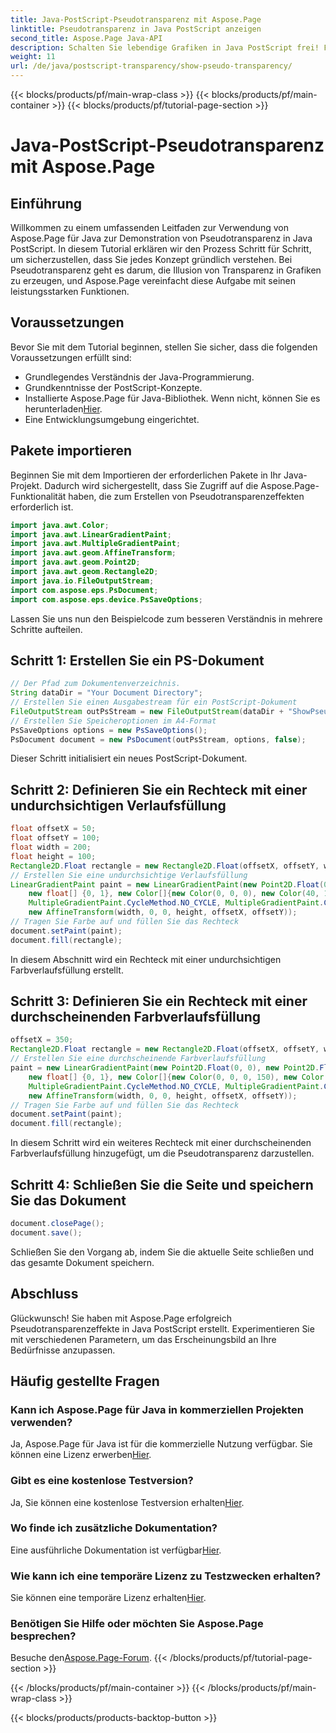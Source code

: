 ```yaml
---
title: Java-PostScript-Pseudotransparenz mit Aspose.Page
linktitle: Pseudotransparenz in Java PostScript anzeigen
second_title: Aspose.Page Java-API
description: Schalten Sie lebendige Grafiken in Java PostScript frei! Folgen Sie unserem Aspose.Page-Tutorial für die schrittweise Erstellung von Pseudotransparenz. Jetzt downloaden!
weight: 11
url: /de/java/postscript-transparency/show-pseudo-transparency/
---
```


{{< blocks/products/pf/main-wrap-class >}}
{{< blocks/products/pf/main-container >}}
{{< blocks/products/pf/tutorial-page-section >}}

# Java-PostScript-Pseudotransparenz mit Aspose.Page

## Einführung
Willkommen zu einem umfassenden Leitfaden zur Verwendung von Aspose.Page für Java zur Demonstration von Pseudotransparenz in Java PostScript. In diesem Tutorial erklären wir den Prozess Schritt für Schritt, um sicherzustellen, dass Sie jedes Konzept gründlich verstehen. Bei Pseudotransparenz geht es darum, die Illusion von Transparenz in Grafiken zu erzeugen, und Aspose.Page vereinfacht diese Aufgabe mit seinen leistungsstarken Funktionen.
## Voraussetzungen
Bevor Sie mit dem Tutorial beginnen, stellen Sie sicher, dass die folgenden Voraussetzungen erfüllt sind:
- Grundlegendes Verständnis der Java-Programmierung.
- Grundkenntnisse der PostScript-Konzepte.
-  Installierte Aspose.Page für Java-Bibliothek. Wenn nicht, können Sie es herunterladen[Hier](https://releases.aspose.com/page/java/).
- Eine Entwicklungsumgebung eingerichtet.
## Pakete importieren
Beginnen Sie mit dem Importieren der erforderlichen Pakete in Ihr Java-Projekt. Dadurch wird sichergestellt, dass Sie Zugriff auf die Aspose.Page-Funktionalität haben, die zum Erstellen von Pseudotransparenzeffekten erforderlich ist.
```java
import java.awt.Color;
import java.awt.LinearGradientPaint;
import java.awt.MultipleGradientPaint;
import java.awt.geom.AffineTransform;
import java.awt.geom.Point2D;
import java.awt.geom.Rectangle2D;
import java.io.FileOutputStream;
import com.aspose.eps.PsDocument;
import com.aspose.eps.device.PsSaveOptions;
```
Lassen Sie uns nun den Beispielcode zum besseren Verständnis in mehrere Schritte aufteilen.
## Schritt 1: Erstellen Sie ein PS-Dokument
```java
// Der Pfad zum Dokumentenverzeichnis.
String dataDir = "Your Document Directory";
// Erstellen Sie einen Ausgabestream für ein PostScript-Dokument
FileOutputStream outPsStream = new FileOutputStream(dataDir + "ShowPseudoTransparency_outPS.ps");
// Erstellen Sie Speicheroptionen im A4-Format
PsSaveOptions options = new PsSaveOptions();
PsDocument document = new PsDocument(outPsStream, options, false);
```
Dieser Schritt initialisiert ein neues PostScript-Dokument.
## Schritt 2: Definieren Sie ein Rechteck mit einer undurchsichtigen Verlaufsfüllung
```java
float offsetX = 50;
float offsetY = 100;
float width = 200;
float height = 100;
Rectangle2D.Float rectangle = new Rectangle2D.Float(offsetX, offsetY, width, height);
// Erstellen Sie eine undurchsichtige Verlaufsfüllung
LinearGradientPaint paint = new LinearGradientPaint(new Point2D.Float(0, 0), new Point2D.Float(200, 100),
    new float[] {0, 1}, new Color[]{new Color(0, 0, 0), new Color(40, 128, 70)},
    MultipleGradientPaint.CycleMethod.NO_CYCLE, MultipleGradientPaint.ColorSpaceType.SRGB,
    new AffineTransform(width, 0, 0, height, offsetX, offsetY));
// Tragen Sie Farbe auf und füllen Sie das Rechteck
document.setPaint(paint);
document.fill(rectangle);
```
In diesem Abschnitt wird ein Rechteck mit einer undurchsichtigen Farbverlaufsfüllung erstellt.
## Schritt 3: Definieren Sie ein Rechteck mit einer durchscheinenden Farbverlaufsfüllung
```java
offsetX = 350;
Rectangle2D.Float rectangle = new Rectangle2D.Float(offsetX, offsetY, width, height);
// Erstellen Sie eine durchscheinende Farbverlaufsfüllung
paint = new LinearGradientPaint(new Point2D.Float(0, 0), new Point2D.Float(200, 100),
    new float[] {0, 1}, new Color[]{new Color(0, 0, 0, 150), new Color(40, 128, 70, 50)},
    MultipleGradientPaint.CycleMethod.NO_CYCLE, MultipleGradientPaint.ColorSpaceType.SRGB,
    new AffineTransform(width, 0, 0, height, offsetX, offsetY));
// Tragen Sie Farbe auf und füllen Sie das Rechteck
document.setPaint(paint);
document.fill(rectangle);
```
In diesem Schritt wird ein weiteres Rechteck mit einer durchscheinenden Farbverlaufsfüllung hinzugefügt, um die Pseudotransparenz darzustellen.
## Schritt 4: Schließen Sie die Seite und speichern Sie das Dokument
```java
document.closePage();
document.save();
```
Schließen Sie den Vorgang ab, indem Sie die aktuelle Seite schließen und das gesamte Dokument speichern.
## Abschluss
Glückwunsch! Sie haben mit Aspose.Page erfolgreich Pseudotransparenzeffekte in Java PostScript erstellt. Experimentieren Sie mit verschiedenen Parametern, um das Erscheinungsbild an Ihre Bedürfnisse anzupassen.
## Häufig gestellte Fragen
### Kann ich Aspose.Page für Java in kommerziellen Projekten verwenden?
 Ja, Aspose.Page für Java ist für die kommerzielle Nutzung verfügbar. Sie können eine Lizenz erwerben[Hier](https://purchase.aspose.com/buy).
### Gibt es eine kostenlose Testversion?
 Ja, Sie können eine kostenlose Testversion erhalten[Hier](https://releases.aspose.com/).
### Wo finde ich zusätzliche Dokumentation?
 Eine ausführliche Dokumentation ist verfügbar[Hier](https://reference.aspose.com/page/java/).
### Wie kann ich eine temporäre Lizenz zu Testzwecken erhalten?
 Sie können eine temporäre Lizenz erhalten[Hier](https://purchase.aspose.com/temporary-license/).
### Benötigen Sie Hilfe oder möchten Sie Aspose.Page besprechen?
 Besuche den[Aspose.Page-Forum](https://forum.aspose.com/c/page/39).
{{< /blocks/products/pf/tutorial-page-section >}}

{{< /blocks/products/pf/main-container >}}
{{< /blocks/products/pf/main-wrap-class >}}

{{< blocks/products/products-backtop-button >}}
